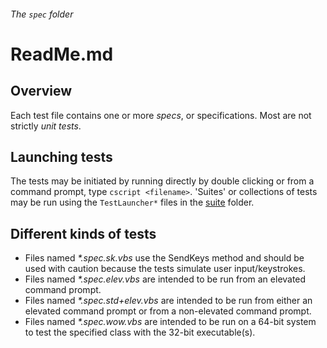 ###### The `spec` folder

# ReadMe.md

## Overview

Each test file contains one or more *specs*, or specifications.
Most are not strictly *unit tests*.

## Launching tests

The tests may be initiated by running directly by double clicking or from a command prompt, type `cscript <filename>`.
'Suites' or collections of tests may be run using the `TestLauncher*` files in the [suite](suite) folder.

## Different kinds of tests

- Files named *\*.spec.sk.vbs* use the SendKeys method and should be used with caution because the tests simulate user input/keystrokes.
- Files named *\*.spec.elev.vbs* are intended to be run from an elevated command prompt.
- Files named *\*.spec.std+elev.vbs* are intended to be run from either an elevated command prompt or from a non-elevated command prompt.
- Files named *\*.spec.wow.vbs* are intended to be run on a 64-bit system to test the specified class with the 32-bit executable(s).
